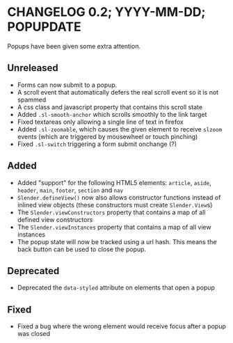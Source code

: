 # CHANGELOG 0.2; YYYY-MM-DD; POPUPDATE

Popups have been given some extra attention.

## Unreleased

* Forms can now submit to a popup.
* A scroll event that automatically defers the real scroll event so it is not spammed
* A css class and javascript property that contains this scroll state
* Added `.sl-smooth-anchor` which scrolls smoothly to the link target
* Fixed textareas only allowing a single line of text in firefox
* Added `.sl-zoomable`, which causes the given element to receive `slzoom`
  events (which are triggered by mousewheel or touch pinching)
* Fixed `.sl-switch` triggering a form submit onchange (?)

## Added

* Added "support" for the following HTML5 elements: `article`, `aside`,
  `header`, `main`, `footer`, `section` and `nav`
* `Slender.defineView()` now also allows constructor functions instead of
  inlined view objects (these constructors must create `Slender.View`s)
* The `Slender.viewConstructors` property that contains a map of all defined
  view constructors
* The `Slender.viewInstances` property that contains a map of all view instances
* The popup state will now be tracked using a url hash. This means the back
  button can be used to close the popup.

## Deprecated

* Deprecated the `data-styled` attribute on elements that open a popup

## Fixed

* Fixed a bug where the wrong element would receive focus after a popup was
  closed
